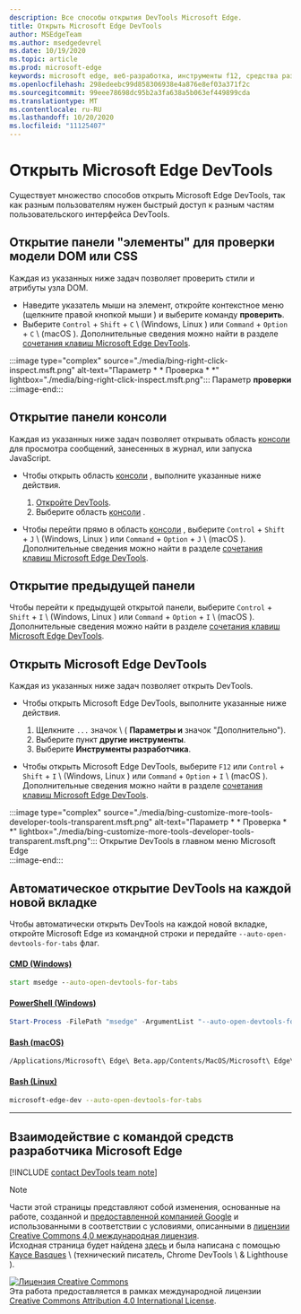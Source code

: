 ```yaml
---
description: Все способы открытия DevTools Microsoft Edge.
title: Открыть Microsoft Edge DevTools
author: MSEdgeTeam
ms.author: msedgedevrel
ms.date: 10/19/2020
ms.topic: article
ms.prod: microsoft-edge
keywords: microsoft edge, веб-разработка, инструменты f12, средства разработчика
ms.openlocfilehash: 298edeebc99d858306938e4a876e8ef03a371f2c
ms.sourcegitcommit: 99eee78698dc95b2a3fa638a5b063ef449899cda
ms.translationtype: MT
ms.contentlocale: ru-RU
ms.lasthandoff: 10/20/2020
ms.locfileid: "11125407"
---
```

<!-- Copyright Kayce Basques 

   Licensed under the Apache License, Version 2.0 (the "License");
   you may not use this file except in compliance with the License.
   You may obtain a copy of the License at

       https://www.apache.org/licenses/LICENSE-2.0

   Unless required by applicable law or agreed to in writing, software
   distributed under the License is distributed on an "AS IS" BASIS,
   WITHOUT WARRANTIES OR CONDITIONS OF ANY KIND, either express or implied.
   See the License for the specific language governing permissions and
   limitations under the License. -->

# Открыть Microsoft Edge DevTools  

Существует множество способов открыть Microsoft Edge DevTools, так как разным пользователям нужен быстрый доступ к разным частям пользовательского интерфейса DevTools.  

## Открытие панели "элементы" для проверки модели DOM или CSS  

Каждая из указанных ниже задач позволяет проверить стили и атрибуты узла DOM.

*   Наведите указатель мыши на элемент, откройте контекстное меню (щелкните правой кнопкой мыши \) и выберите команду **проверить**.  
*   Выберите `Control` + `Shift` + `C` \ (Windows, Linux \) или `Command` + `Option` + `C` \ (macOS \).  Дополнительные сведения можно найти в разделе [сочетания клавиш Microsoft Edge DevTools][DevToolsShortcuts].  

:::image type="complex" source="./media/bing-right-click-inspect.msft.png" alt-text="Параметр * * Проверка * *" lightbox="./media/bing-right-click-inspect.msft.png":::
   Параметр **проверки**  
:::image-end:::  

<!--See [Get Started With Viewing And Changing CSS][GetStartedCSS].  -->  

## Открытие панели консоли  

Каждая из указанных ниже задач позволяет открывать область [консоли][DevToolsConsoleIndex] для просмотра сообщений, занесенных в журнал, или запуска JavaScript.  

*   Чтобы открыть область [консоли][DevToolsConsoleIndex] , выполните указанные ниже действия.  
    
    1.  [Откройте DevTools](#open-microsoft-edge-devtools).  
    1.  Выберите область [консоли][DevToolsConsoleIndex] .  

*   Чтобы перейти прямо в область [консоли][DevToolsConsoleIndex] , выберите `Control` + `Shift` + `J` \ (Windows, Linux \) или `Command` + `Option` + `J` \ (macOS \).  Дополнительные сведения можно найти в разделе [сочетания клавиш Microsoft Edge DevTools][DevToolsShortcuts].  

<!--See [Get Started With The Console][ConsoleGetStarted].  -->

## Открытие предыдущей панели  

Чтобы перейти к предыдущей открытой панели, выберите `Control` + `Shift` + `I` \ (Windows, Linux \) или `Command` + `Option` + `I` \ (macOS \).  Дополнительные сведения можно найти в разделе [сочетания клавиш Microsoft Edge DevTools][DevToolsShortcuts].  

## Открыть Microsoft Edge DevTools  

Каждая из указанных ниже задач позволяет открыть DevTools.  

*   Чтобы открыть Microsoft Edge DevTools, выполните указанные ниже действия.  
    
    1.  Щелкните  `...` значок \ ( **Параметры и** значок "Дополнительно").  
    1.  Выберите пункт **другие инструменты**.  
    1.  Выберите **Инструменты разработчика**.  
    
*   Чтобы открыть Microsoft Edge DevTools, выберите `F12` или `Control` + `Shift` + `I` \ (Windows, Linux \) или `Command` + `Option` + `I` \ (macOS \).  Дополнительные сведения можно найти в разделе [сочетания клавиш Microsoft Edge DevTools][DevToolsShortcuts].  

:::image type="complex" source="./media/bing-customize-more-tools-developer-tools-transparent.msft.png" alt-text="Параметр * * Проверка * *" lightbox="./media/bing-customize-more-tools-developer-tools-transparent.msft.png":::
   Открытие DevTools в главном меню Microsoft Edge  
:::image-end:::  

## Автоматическое открытие DevTools на каждой новой вкладке  

Чтобы автоматически открыть DevTools на каждой новой вкладке, откройте Microsoft Edge из командной строки и передайте `--auto-open-devtools-for-tabs` флаг.  

#### [CMD (Windows)](#tab/cmd-Windows/)  

<a id="auto-open-devtools-command-line"></a>  

```cmd
start msedge --auto-open-devtools-for-tabs
```  

#### [PowerShell (Windows)](#tab/powershell-Windows/)  

<a id="auto-open-devtools-command-line"></a>  

```powershell
Start-Process -FilePath "msedge" -ArgumentList "--auto-open-devtools-for-tabs"
```  

#### [Bash (macOS)](#tab/bash-macos/)  

<a id="auto-open-devtools-command-line"></a>  

```bash
/Applications/Microsoft\ Edge\ Beta.app/Contents/MacOS/Microsoft\ Edge\ Beta --auto-open-devtools-for-tabs
```  

#### [Bash (Linux)](#tab/bash-linux/)  

<a id="auto-open-devtools-command-line"></a>  

```bash
microsoft-edge-dev --auto-open-devtools-for-tabs
```  

* * *  

## Взаимодействие с командой средств разработчика Microsoft Edge  

[!INCLUDE [contact DevTools team note](./includes/contact-devtools-team-note.md)]  

<!-- links -->  

[DevToolsConsoleIndex]: ./console/index.md "Обзор консоли | Документы Microsoft"  
[DevtoolsShortcuts]: ./shortcuts.md "Сочетания клавиш в Microsoft Edge DevTools — документы Майкрософт"  

<!--[ConsoleGetStarted]: /microsoft-edge/devtools-guide-chromium/console/get-started ""  -->  
<!--[GetStartedCSS]: /microsoft-edge/devtools-guide-chromium/css "CSS"  -->

> [!NOTE]
> Части этой страницы представляют собой изменения, основанные на работе, созданной и [предоставленной компанией Google][GoogleSitePolicies] и использованными в соответствии с условиями, описанными в [лицензии Creative Commons 4,0 международная лицензия][CCA4IL].  
> Исходная страница будет найдена [здесь](https://developers.google.com/web/tools/chrome-devtools/open) и была написана с помощью [Kayce Basques][KayceBasques] \ (технический писатель, Chrome DevTools \ & Lighthouse \).  

[![Лицензия Creative Commons][CCby4Image]][CCA4IL]  
Эта работа предоставляется в рамках международной лицензии [Creative Commons Attribution 4.0 International License][CCA4IL].  

[CCA4IL]: https://creativecommons.org/licenses/by/4.0  
[CCby4Image]: https://i.creativecommons.org/l/by/4.0/88x31.png  
[GoogleSitePolicies]: https://developers.google.com/terms/site-policies  
[KayceBasques]: https://developers.google.com/web/resources/contributors/kaycebasques  
